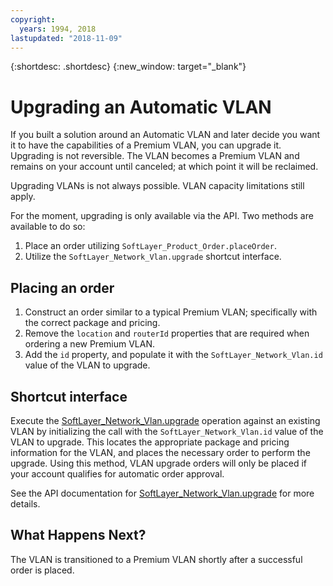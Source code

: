 ```yaml
---
copyright:
  years: 1994, 2018
lastupdated: "2018-11-09"
---
```


{:shortdesc: .shortdesc}
{:new_window: target="_blank"}

# Upgrading an Automatic VLAN

If you built a solution around an Automatic VLAN and later decide you want it to have the capabilities of a Premium VLAN, you can upgrade it. Upgrading is not reversible. The VLAN becomes a Premium VLAN and remains on your account until canceled; at which point it will be reclaimed.

Upgrading VLANs is not always possible. VLAN capacity limitations still apply.

For the moment, upgrading is only available via the API. Two methods are available to do so:

  1. Place an order utilizing `SoftLayer_Product_Order.placeOrder`.
  2. Utilize the `SoftLayer_Network_Vlan.upgrade` shortcut interface.

## Placing an order

  1. Construct an order similar to a typical Premium VLAN; specifically with the correct package and pricing.
  1. Remove the `location` and `routerId` properties that are required when ordering a new Premium VLAN.
  1. Add the `id` property, and populate it with the `SoftLayer_Network_Vlan.id` value of the VLAN to upgrade.

## Shortcut interface

Execute the [SoftLayer_Network_Vlan.upgrade](https://softlayer.github.io/reference/services/SoftLayer_Network_Vlan/upgrade/) operation against an existing VLAN by initializing the call with the `SoftLayer_Network_Vlan.id` value of the VLAN to upgrade. This locates the appropriate package and pricing information for the VLAN, and places the necessary order to perform the upgrade. Using this method, VLAN upgrade orders will only be placed if your account qualifies for automatic order approval.

See the API documentation for [SoftLayer_Network_Vlan.upgrade](https://softlayer.github.io/reference/services/SoftLayer_Network_Vlan/upgrade/) for more details.

## What Happens Next?

The VLAN is transitioned to a Premium VLAN shortly after a successful order is placed.

